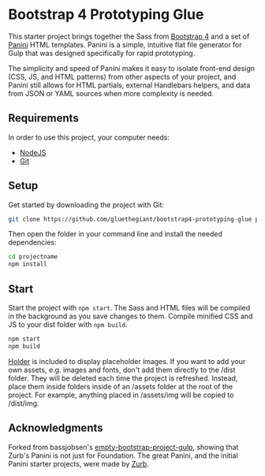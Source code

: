 # Bootstrap 4 Prototyping Glue

This starter project brings together the Sass from [Bootstrap 4](http://v4-alpha.getbootstrap.com/) and a set of [Panini](https://github.com/zurb/panini) HTML templates. Panini is a simple, intuitive flat file generator for Gulp that was designed specifically for rapid prototyping.

The simplicity and speed of Panini makes it easy to isolate front-end design (CSS, JS, and HTML patterns) from other aspects of your project, and Panini still allows for HTML partials, external Handlebars helpers, and data from JSON or YAML sources when more complexity is needed.

## Requirements

In order to use this project, your computer needs:

- [NodeJS](https://nodejs.org/en/)
- [Git](https://git-scm.com/)

## Setup

Get started by downloading the project with Git:

```bash
git clone https://github.com/gluethegiant/bootstrap4-prototyping-glue projectname
```

Then open the folder in your command line and install the needed dependencies:

```bash
cd projectname
npm install
```

## Start

Start the project with `npm start`. The Sass and HTML files will be compiled in the background as you save changes to them. Compile minified CSS and JS to your dist folder with `npm build`.

```bash
npm start
npm build
```

[Holder](https://github.com/imsky/holder/) is included to display placeholder images. If you want to add your own assets, e.g. images and fonts, don't add them directly to the /dist folder. They will be deleted each time the project is refreshed. Instead, place them inside folders inside of an /assets folder at the root of the project. For example, anything placed in /assets/img will be copied to /dist/img.

## Acknowledgments

Forked from bassjobsen's [empty-bootstrap-project-gulp](https://github.com/bassjobsen/empty-bootstrap-project-gulp), showing that Zurb's Panini is not just for Foundation. The great Panini, and the initial Panini starter projects, were made by [Zurb](https://github.com/zurb).
